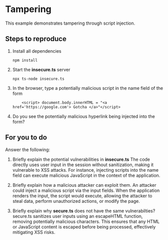 # Tampering

This example demonstrates tampering through script injection.

## Steps to reproduce

1. Install all dependencies

    `npm install`

2. Start the **insecure.ts** server

    `npx ts-node insecure.ts`

3. In the browser, type a potentially malicious script in the name field of the form

    ```
        <script> document.body.innerHTML = "<a href='https://google.com'> Gotcha </a>"</script>
    ```

4. Do you see the potentially malicious hyperlink being injected into the form?

## For you to do

Answer the following:

1. Briefly explain the potential vulnerabilities in **insecure.ts**
    The code directly uses user input in the session without sanitization, making it vulnerable to XSS attacks. For instance, injecting scripts into the name field can execute malicious JavaScript in the context of the application.

2. Briefly explain how a malicious attacker can exploit them.
    An attacker could inject a malicious script via the input fields. When the application renders the input, the script would execute, allowing the attacker to steal data, perform unauthorized actions, or modify the page.

3. Briefly explain why **secure.ts** does not have the same vulnerabilties?
    secure.ts sanitizes user inputs using an escapeHTML function, removing potentially malicious characters. This ensures that any HTML or JavaScript content is escaped before being processed, effectively mitigating XSS risks.